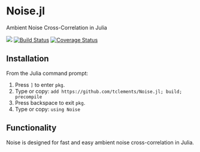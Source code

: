 # Noise.jl
Ambient Noise Cross-Correlation in Julia

 [![](https://img.shields.io/badge/docs-latest-blue.svg)](https://tclements.github.io/Noise.jl/latest) [![Build Status](https://travis-ci.org/tclements/Noise.jl.svg?branch=master)](https://travis-ci.org/tclements/Noise.jl) [![Coverage Status](https://coveralls.io/repos/github/tclements/Noise.jl/badge.svg?branch=master)](https://coveralls.io/github/tclements/Noise.jl?branch=master)

## Installation
From the Julia command prompt:
1. Press `]` to enter `pkg`.
2. Type or copy: `add https://github.com/tclements/Noise.jl; build; precompile`
3. Press backspace to exit `pkg`.
4. Type or copy: `using Noise`

## Functionality
Noise is designed for fast and easy ambient noise cross-correlation in Julia.
